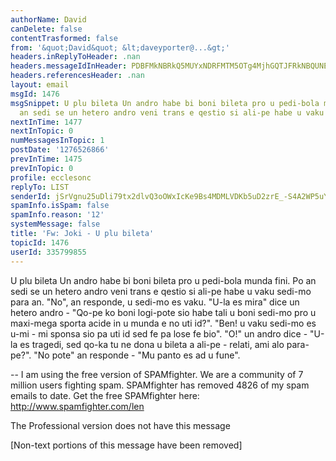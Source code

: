 ```yaml
---
authorName: David
canDelete: false
contentTrasformed: false
from: '&quot;David&quot; &lt;daveyporter@...&gt;'
headers.inReplyToHeader: .nan
headers.messageIdInHeader: PDBFMkNBRkQ5MUYxNDRFMTM5OTg4MjhGQTJFRkNBQUNEQGRhdmlkPg==
headers.referencesHeader: .nan
layout: email
msgId: 1476
msgSnippet: U plu bileta Un andro habe bi boni bileta pro u pedi-bola munda fini.   Po
  an sedi se un hetero andro veni trans e qestio si ali-pe habe u vaku sedi-mo para
nextInTime: 1477
nextInTopic: 0
numMessagesInTopic: 1
postDate: '1276526866'
prevInTime: 1475
prevInTopic: 0
profile: ecclesonc
replyTo: LIST
senderId: jSrVgnu25uDli79tx2dlvQ3oOWxIcKe9Bs4MDMLVDKb5uD2zrE_-S4A2WP5uYUhXTpI2JUIeSLpUFL18D-yZUJsq3tNQ69Lkdw
spamInfo.isSpam: false
spamInfo.reason: '12'
systemMessage: false
title: 'Fw: Joki - U plu bileta'
topicId: 1476
userId: 335799855
---
```





U plu bileta
Un andro habe bi boni bileta pro u pedi-bola munda fini.   Po an sedi se un hetero andro veni trans e qestio si ali-pe habe u vaku sedi-mo para an.   "No", an responde, u sedi-mo es vaku.   "U-la es mira" dice un hetero andro - "Qo-pe ko boni logi-pote sio habe tali u boni sedi-mo pro u maxi-mega sporta acide in u munda e no uti id?".   "Ben! u vaku sedi-mo es u-mi - mi sponsa sio pa uti id sed fe pa lose fe bio".    "O!" un andro dice - "U-la es tragedi, sed qo-ka tu ne dona u bileta a ali-pe - relati, ami alo para-pe?".   "No pote" an responde -  "Mu panto es ad u fune".

--
I am using the free version of SPAMfighter.
We are a community of 7 million users fighting spam.
SPAMfighter has removed 4826 of my spam emails to date.
Get the free SPAMfighter here: http://www.spamfighter.com/len

The Professional version does not have this message


[Non-text portions of this message have been removed]


